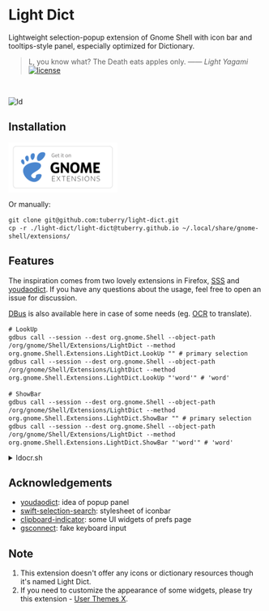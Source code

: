 # Light Dict
Lightweight selection-popup extension of Gnome Shell with icon bar and tooltips-style panel, especially optimized for Dictionary.

>L, you know what? The Death eats apples only. —— *Light Yagami*<br>
[![license]](/LICENSE)
<br>

![ld](https://user-images.githubusercontent.com/17917040/91119018-d33a1900-e6c4-11ea-9bf0-b1c1a742cfeb.gif)

## Installation
[<img src="https://raw.githubusercontent.com/andyholmes/gnome-shell-extensions-badge/master/get-it-on-ego.svg?sanitize=true" alt="Get it on GNOME Extensions" height="100" align="middle">][EGO]

Or manually:
```
git clone git@github.com:tuberry/light-dict.git
cp -r ./light-dict/light-dict@tuberry.github.io ~/.local/share/gnome-shell/extensions/
```

## Features

The inspiration comes from two lovely extensions in Firefox, [SSS](https://github.com/CanisLupus/swift-selection-search) and [youdaodict](https://github.com/HalfdogStudio/youdaodict). If you have any questions about the usage, feel free to open an issue for discussion.

[DBus](https://www.freedesktop.org/wiki/Software/dbus/) is also available here in case of some needs (eg. [OCR](/ldocr.sh) to translate).
```
# LookUp
gdbus call --session --dest org.gnome.Shell --object-path /org/gnome/Shell/Extensions/LightDict --method org.gnome.Shell.Extensions.LightDict.LookUp "" # primary selection
gdbus call --session --dest org.gnome.Shell --object-path /org/gnome/Shell/Extensions/LightDict --method org.gnome.Shell.Extensions.LightDict.LookUp "'word'" # 'word'

# ShowBar
gdbus call --session --dest org.gnome.Shell --object-path /org/gnome/Shell/Extensions/LightDict --method org.gnome.Shell.Extensions.LightDict.ShowBar "" # primary selection
gdbus call --session --dest org.gnome.Shell --object-path /org/gnome/Shell/Extensions/LightDict --method org.gnome.Shell.Extensions.LightDict.ShowBar "'word'" # 'word'
```

<details>
<summary>ldocr.sh</summary>

```bash
#!/bin/bash
#by tuberry

LDWORDOCR="/tmp/ldword_ocr"

## Screenshot $LDWORDOCR.png
area=$(gdbus call --session \
	--dest org.gnome.Shell \
	--object-path /org/gnome/Shell/Screenshot \
	--method org.gnome.Shell.Screenshot.SelectArea) # "(x, y, w, h)"
area=(${area//[!0-9 ]/}) # "(x, y, w, h)" => (x, y, w, h)
gdbus call --session \
	--dest org.gnome.Shell \
	--object-path /org/gnome/Shell/Screenshot \
	--method org.gnome.Shell.Screenshot.ScreenshotArea ${area[0]} ${area[1]} ${area[2]} ${area[3]} false "'$LDWORDOCR.png'" \
	&> /dev/null # "(success, filename_used)" > /dev/null

## OCR $LDWORDOCR.png to $word
# mogrify -modulate 100,0 -resize 400% $LDWORDOCR.png # should increase detection rate (refer to: https://zhuanlan.zhihu.com/p/114917496)
tesseract $LDWORDOCR.png $LDWORDOCR &> /dev/null -l eng # need tesseract and its eng database
truncate -s -2 $LDWORDOCR.txt # delete \n and ^L at the end of $LDWORDOCR.txt
word=$(cat $LDWORDOCR.txt | tr '\n' ' ')
# rm $LDWORDOCR.png $LDWORDOCR.txt # delete tmp files

## LookUp $word
gdbus call --session \
	--dest org.gnome.Shell \
	--object-path /org/gnome/Shell/Extensions/LightDict \
	--method org.gnome.Shell.Extensions.LightDict.LookUp "$word" \
	&> /dev/null # "()" > /dev/null
```
</details>

## Acknowledgements
* [youdaodict](https://github.com/HalfdogStudio/youdaodict): idea of popup panel
* [swift-selection-search](https://github.com/CanisLupus/swift-selection-search): stylesheet of iconbar
* [clipboard-indicator](https://github.com/Tudmotu/gnome-shell-extension-clipboard-indicator): some UI widgets of prefs page
* [gsconnect](https://github.com/andyholmes/gnome-shell-extension-gsconnect): fake keyboard input

## Note
1. This extension doesn't offer any icons or dictionary resources though it's named Light Dict.
2. If you need to customize the appearance of some widgets, please try this extension - [User Themes X].

[EGO]:https://extensions.gnome.org/extension/2959/light-dict/
[license]:https://img.shields.io/badge/license-GPLv3-green.svg
[User Themes X]:https://github.com/tuberry/user-theme-x

